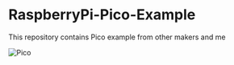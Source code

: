 # RaspberryPi-Pico-Example
This repository contains Pico example from other makers and me

![Pico](https://www.raspberrypi.org/documentation/pico/getting-started/static/15243f1ffd3b8ee646a1708bf4c0e866/Pico-R3-Pinout.svg)
